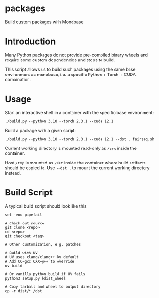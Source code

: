 packages
========

Build custom packages with Monobase

# Introduction

Many Python packages do not provide pre-compiled binary wheels and require
some custom dependencies and steps to build.

This script allows us to build such packages using the same base environment
as monobase, i.e. a specific Python + Torch + CUDA combination.

# Usage

Start an interactive shell in a container with the specific base environment:

```
./build.py --python 3.10 --torch 2.3.1 --cuda 12.1
```

Build a package with a given script:

```
./build.py --python 3.10 --torch 2.3.1 --cuda 12.1 --dst . fairseq.sh

```

Current working directory is mounted read-only as `/src` inside the container.

Host `/tmp` is mounted as `/dst` inside the container where build artifacts
should be copied to. Use `--dst .` to mount the current working directory
instead.

# Build Script

A typical build script should look like this


```
set -eou pipefail

# Check out source
git clone <repo>
cd <repo>
git checkout <tag>

# Other customization, e.g. patches

# Build with UV
# UV uses clang/clang++ by default
# Add CC=gcc CXX=g++ to override
uv build

# Or vanilla python build if UV fails
python3 setup.py bdist_wheel

# Copy tarball and wheel to output directory
cp -r dist/* /dst
```
